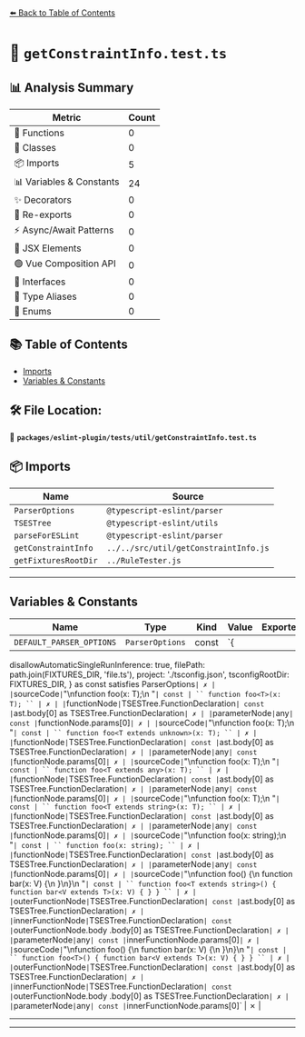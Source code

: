 [⬅️ Back to Table of Contents](../../../../index.md)

# 📄 `getConstraintInfo.test.ts`

## 📊 Analysis Summary

| Metric | Count |
|--------|-------|
| 🔧 Functions | 0 |
| 🧱 Classes | 0 |
| 📦 Imports | 5 |
| 📊 Variables & Constants | 24 |
| ✨ Decorators | 0 |
| 🔄 Re-exports | 0 |
| ⚡ Async/Await Patterns | 0 |
| 💠 JSX Elements | 0 |
| 🟢 Vue Composition API | 0 |
| 📐 Interfaces | 0 |
| 📑 Type Aliases | 0 |
| 🎯 Enums | 0 |

## 📚 Table of Contents

- [Imports](#imports)
- [Variables & Constants](#variables-constants)

## 🛠️ File Location:
📂 **`packages/eslint-plugin/tests/util/getConstraintInfo.test.ts`**

## 📦 Imports

| Name | Source |
|------|--------|
| `ParserOptions` | `@typescript-eslint/parser` |
| `TSESTree` | `@typescript-eslint/utils` |
| `parseForESLint` | `@typescript-eslint/parser` |
| `getConstraintInfo` | `../../src/util/getConstraintInfo.js` |
| `getFixturesRootDir` | `../RuleTester.js` |


---

## Variables & Constants

| Name | Type | Kind | Value | Exported |
|------|------|------|-------|----------|
| `DEFAULT_PARSER_OPTIONS` | `ParserOptions` | const | `{
  disallowAutomaticSingleRunInference: true,
  filePath: path.join(FIXTURES_DIR, 'file.ts'),
  project: './tsconfig.json',
  tsconfigRootDir: FIXTURES_DIR,
} as const satisfies ParserOptions` | ✗ |
| `sourceCode` | `"\nfunction foo<T>(x: T);\n    "` | const | ``
function foo<T>(x: T);
    `` | ✗ |
| `functionNode` | `TSESTree.FunctionDeclaration` | const | `ast.body[0] as TSESTree.FunctionDeclaration` | ✗ |
| `parameterNode` | `any` | const | `functionNode.params[0]` | ✗ |
| `sourceCode` | `"\nfunction foo<T extends unknown>(x: T);\n    "` | const | ``
function foo<T extends unknown>(x: T);
    `` | ✗ |
| `functionNode` | `TSESTree.FunctionDeclaration` | const | `ast.body[0] as TSESTree.FunctionDeclaration` | ✗ |
| `parameterNode` | `any` | const | `functionNode.params[0]` | ✗ |
| `sourceCode` | `"\nfunction foo<T extends any>(x: T);\n    "` | const | ``
function foo<T extends any>(x: T);
    `` | ✗ |
| `functionNode` | `TSESTree.FunctionDeclaration` | const | `ast.body[0] as TSESTree.FunctionDeclaration` | ✗ |
| `parameterNode` | `any` | const | `functionNode.params[0]` | ✗ |
| `sourceCode` | `"\nfunction foo<T extends string>(x: T);\n    "` | const | ``
function foo<T extends string>(x: T);
    `` | ✗ |
| `functionNode` | `TSESTree.FunctionDeclaration` | const | `ast.body[0] as TSESTree.FunctionDeclaration` | ✗ |
| `parameterNode` | `any` | const | `functionNode.params[0]` | ✗ |
| `sourceCode` | `"\nfunction foo(x: string);\n    "` | const | ``
function foo(x: string);
    `` | ✗ |
| `functionNode` | `TSESTree.FunctionDeclaration` | const | `ast.body[0] as TSESTree.FunctionDeclaration` | ✗ |
| `parameterNode` | `any` | const | `functionNode.params[0]` | ✗ |
| `sourceCode` | `"\nfunction foo<T extends string>() {\n  function bar<V extends T>(x: V) {\n  }\n}\n    "` | const | ``
function foo<T extends string>() {
  function bar<V extends T>(x: V) {
  }
}
    `` | ✗ |
| `outerFunctionNode` | `TSESTree.FunctionDeclaration` | const | `ast.body[0] as TSESTree.FunctionDeclaration` | ✗ |
| `innerFunctionNode` | `TSESTree.FunctionDeclaration` | const | `outerFunctionNode.body
      .body[0] as TSESTree.FunctionDeclaration` | ✗ |
| `parameterNode` | `any` | const | `innerFunctionNode.params[0]` | ✗ |
| `sourceCode` | `"\nfunction foo<T>() {\n  function bar<V extends T>(x: V) {\n  }\n}\n    "` | const | ``
function foo<T>() {
  function bar<V extends T>(x: V) {
  }
}
    `` | ✗ |
| `outerFunctionNode` | `TSESTree.FunctionDeclaration` | const | `ast.body[0] as TSESTree.FunctionDeclaration` | ✗ |
| `innerFunctionNode` | `TSESTree.FunctionDeclaration` | const | `outerFunctionNode.body
      .body[0] as TSESTree.FunctionDeclaration` | ✗ |
| `parameterNode` | `any` | const | `innerFunctionNode.params[0]` | ✗ |


---


---